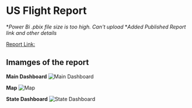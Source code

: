 # US Flight Report

**Power Bi .pbix file size is too high. Can't upload*
**Added Published Report link and other details*

[Report Link: ](https://app.powerbi.com/groups/me/reports/707bbe4a-674a-48a3-9641-36220c35f3dc/ReportSectionb5441c4245375799e76e?experience=power-bi)

## Imamges of the report

**Main Dashboard**
![Main Dashboard](https://github.com/user-attachments/assets/92a2c39a-d1cf-472c-91ae-24c4fd6272db)

**Map**
![Map](https://github.com/user-attachments/assets/17f9ea26-658c-432c-b068-5840c78e6df1)

**State Dashboard**
![State Dashboard](https://github.com/user-attachments/assets/069ac02e-3e08-4020-965b-c98d5d6c19ea)

